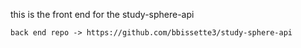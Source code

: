 this is the front end for the study-sphere-api

    back end repo -> https://github.com/bbissette3/study-sphere-api

